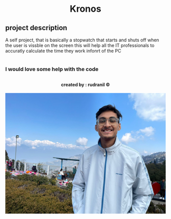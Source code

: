 ### <h1 align='center' >Kronos</h1>

## <h2>project description</h2>

<p> A self project, that is basically a stopwatch that starts and shuts off when the user is vissble on the screen this will help all the IT professionals to accuratly calculate the time they work infonrt of the PC</p>

# <h3>I would love some help with the code</h3>

## <h4 align='center' color='blue'>created by : rudranil &#169;</h4>
<img src="pic.jpeg">